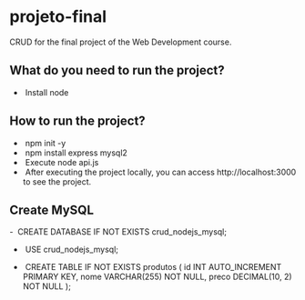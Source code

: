 # projeto-final
CRUD for the final project of the Web Development course.

<h2> What do you need to run the project? </h2>

- &nbsp;Install node

<h2> How to run the project? </h2>

- &nbsp;npm init -y
- &nbsp;npm install express mysql2
- &nbsp;Execute node api.js
- &nbsp;After executing the project locally, you can access http://localhost:3000 to see the project.

<h2> Create MySQL </h2>
- &nbsp;CREATE DATABASE IF NOT EXISTS crud_nodejs_mysql;

- &nbsp;USE crud_nodejs_mysql;

- &nbsp;CREATE TABLE IF NOT EXISTS produtos (
    id INT AUTO_INCREMENT PRIMARY KEY,
    nome VARCHAR(255) NOT NULL,
    preco DECIMAL(10, 2) NOT NULL
);

